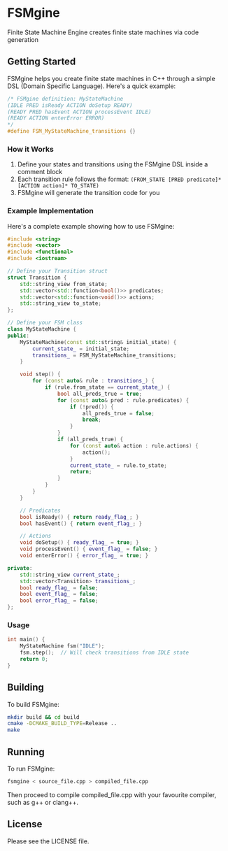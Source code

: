 # FSMgine
Finite State Machine Engine creates finite state machines via code generation

## Getting Started

FSMgine helps you create finite state machines in C++ through a simple DSL (Domain Specific Language). Here's a quick example:

```cpp
/* FSMgine definition: MyStateMachine
(IDLE PRED isReady ACTION doSetup READY)
(READY PRED hasEvent ACTION processEvent IDLE)
(READY ACTION enterError ERROR)
*/
#define FSM_MyStateMachine_transitions {}
```

### How it Works

1. Define your states and transitions using the FSMgine DSL inside a comment block
2. Each transition rule follows the format: `(FROM_STATE [PRED predicate]* [ACTION action]* TO_STATE)`
3. FSMgine will generate the transition code for you

### Example Implementation

Here's a complete example showing how to use FSMgine:

```cpp
#include <string>
#include <vector>
#include <functional>
#include <iostream>

// Define your Transition struct
struct Transition {
    std::string_view from_state;
    std::vector<std::function<bool()>> predicates;
    std::vector<std::function<void()>> actions;
    std::string_view to_state;
};

// Define your FSM class
class MyStateMachine {
public:
    MyStateMachine(const std::string& initial_state) {
        current_state_ = initial_state;
        transitions_ = FSM_MyStateMachine_transitions;
    }

    void step() {
        for (const auto& rule : transitions_) {
            if (rule.from_state == current_state_) {
                bool all_preds_true = true;
                for (const auto& pred : rule.predicates) {
                    if (!pred()) {
                        all_preds_true = false;
                        break;
                    }
                }
                if (all_preds_true) {
                    for (const auto& action : rule.actions) {
                        action();
                    }
                    current_state_ = rule.to_state;
                    return;
                }
            }
        }
    }

    // Predicates
    bool isReady() { return ready_flag_; }
    bool hasEvent() { return event_flag_; }

    // Actions
    void doSetup() { ready_flag_ = true; }
    void processEvent() { event_flag_ = false; }
    void enterError() { error_flag_ = true; }

private:
    std::string_view current_state_;
    std::vector<Transition> transitions_;
    bool ready_flag_ = false;
    bool event_flag_ = false;
    bool error_flag_ = false;
};
```

### Usage

```cpp
int main() {
    MyStateMachine fsm("IDLE");
    fsm.step();  // Will check transitions from IDLE state
    return 0;
}
```

## Building

To build FSMgine:

```bash
mkdir build && cd build
cmake -DCMAKE_BUILD_TYPE=Release ..
make
```

## Running

To run FSMgine:

```bash
fsmgine < source_file.cpp > compiled_file.cpp
```

Then proceed to compile compiled_file.cpp with your favourite compiler, such as g++ or clang++.

## License

Please see the LICENSE file.